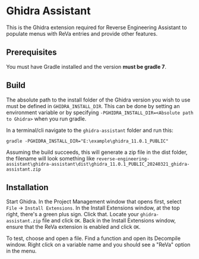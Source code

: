 # Ghidra Assistant

This is the Ghidra extension required for Reverse Engineering Assistant to populate menus with ReVa entries and provide other features.

## Prerequisites

You must have Gradle installed and the version **must be gradle 7**.

## Build

The absolute path to the install folder of the Ghidra version you wish to use must be defined in `GHIDRA_INSTALL_DIR`. This can be done by setting an environment variable or by specifying `-PGHIDRA_INSTALL_DIR=<Absolute path to Ghidra>` when you run gradle.

In a terminal/cli navigate to the `ghidra-assistant` folder and run this:

```
gradle -PGHIDRA_INSTALL_DIR="E:\example\ghidra_11.0.1_PUBLIC"
```

Assuming the build succeeds, this will generate a zip file in the dist folder, the filename will look something like `reverse-engineering-assistant\ghidra-assistant\dist\ghidra_11.0.1_PUBLIC_20240321_ghidra-assistant.zip`

## Installation

Start Ghidra. In the Project Management window that opens first, select `File` -> `Install Extensions`. In the Install Extensions window, at the top right, there's a green plus sign. Click that. Locate your `ghidra-assistant.zip` file and click `OK`. Back in the Install Extensions window, ensure that the ReVa extension is enabled and click `OK`.

To test, choose and open a file. Find a function and open its Decompile window. Right click on a variable name and you should see a "ReVa" option in the menu.


